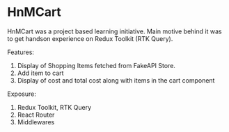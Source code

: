 # HnMCart 
HnMCart was a project based learning initiative. 
Main motive behind it was to get handson experience on Redux Toolkit (RTK Query).

Features: 
1. Display of Shopping Items fetched from FakeAPI Store. 
2. Add item to cart
3. Display of cost and total cost along with items in the cart component

Exposure: 
1. Redux Toolkit, RTK Query 
2. React Router 
3. Middlewares
